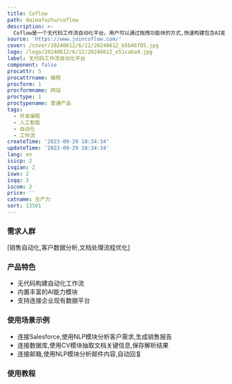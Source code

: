 ```yaml
---
title: Coflow
path: daimafuzhu/coflow
description: >-
  Coflow是一个无代码工作流自动化平台。用户可以通过拖拽功能块的方式,快速构建包含AI能力的自动化工作流,实现销售报告、文档分析等业务流程的自动化,减少重复性工作量,提高工作效率。
source: 'https://www.joincoflow.com/'
cover: /cover/20240612/6/12/20240612_b5b46f05.jpg
logo: /logo/20240612/6/12/20240612_e51ca6a9.jpg
label: 无代码工作流自动化平台
component: false
procattr: 5
procattrname: 编程
procform: 1
procformname: 网站
proctype: 1
proctypename: 普通产品
tags:
  - 开发编程
  - 人工智能
  - 自动化
  - 工作流
createTime: '2023-09-29 10:34:34'
updateTime: '2023-09-29 10:34:34'
lang: en
isicp: 2
isqian: 2
iswx: 2
isqq: 2
iscom: 2
price: ''
catname: 生产力
sort: 13501
---
```




### 需求人群
[销售自动化,客户数据分析,文档处理流程优化]

### 产品特色
- 无代码构建自动化工作流
- 内置丰富的AI能力模块
- 支持连接企业现有数据平台

### 使用场景示例
- 连接Salesforce,使用NLP模块分析客户需求,生成销售报告
- 连接数据库,使用CV模块抽取文档关键信息,保存解析结果
- 连接邮箱,使用NLP模块分析邮件内容,自动回复

### 使用教程


  
